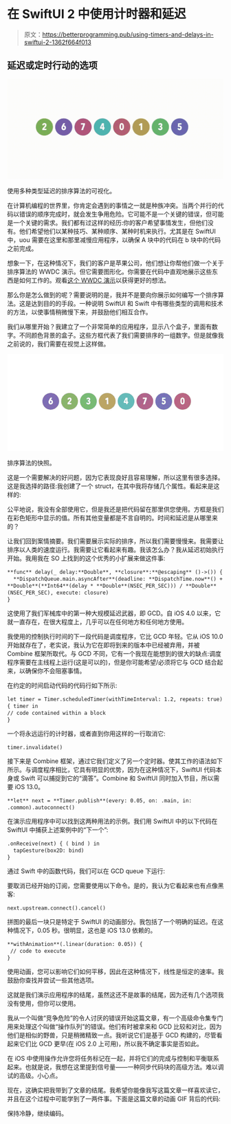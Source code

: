# 在 SwiftUI 2 中使用计时器和延迟

> 原文：<https://betterprogramming.pub/using-timers-and-delays-in-swiftui-2-1362f664f013>

## 延迟或定时行动的选项

![](img/408029c5601408ede23022c271174812.png)

使用多种类型延迟的排序算法的可视化。

在计算机编程的世界里，你肯定会遇到的事情之一就是种族冲突。当两个并行的代码以错误的顺序完成时，就会发生争用危险。它可能不是一个关键的错误，但可能是一个关键的需求。我们都有过这样的经历:你的客户希望事情发生，但他们没有。他们希望他们以某种技巧、某种顺序、某种时机来执行。尤其是在 SwiftUI 中，uou 需要在这里和那里减慢应用程序，以确保 A 块中的代码在 b 块中的代码之前完成。

想象一下，在这种情况下，我们的客户是苹果公司，他们想让你帮他们做一个关于排序算法的 WWDC 演示。但它需要图形化。你需要在代码中直观地展示这些东西是如何工作的。观看[这个 WWDC 演示](https://marklucking.medium.com/the-best-apple-wwdc-talk-ever-16d613815f86)以获得更好的想法。

那么你是怎么做到的呢？需要说明的是，我并不是要向你展示如何编写一个排序算法。这是达到目的的手段。一种说明 SwiftUI 和 Swift 中有哪些类型的调用和技术的方法，以使事情稍微慢下来，并鼓励他们相互合作。

我们从哪里开始？我建立了一个非常简单的应用程序，显示八个盒子，里面有数字。不同颜色背景的盒子。这些方框代表了我们需要排序的一组数字。但是就像我之前说的，我们需要在视觉上这样做。

![](img/14dde11fe1044b1860cee5c5f029c67f.png)

排序算法的快照。

这是一个需要解决的好问题，因为它表现良好且容易理解，所以这里有很多选择。这是我选择的路径:我创建了一个 struct，在其中我将存储几个属性。看起来是这样的:

公平地说，我没有全部使用它，但是我还是把代码留在那里供您使用。方框是我们在彩色矩形中显示的值。所有其他变量都是不言自明的。时间和延迟是从哪里来的？

让我们回到案情摘要。我们需要展示实际的排序，所以我们需要慢慢来。我需要让排序以人类的速度运行。我需要让它看起来有趣。我该怎么办？我从延迟初始执行开始。我用我在 SO 上找到的这个优秀的小扩展来做这件事:

```
**func** delay(_ delay:**Double**, **closure**:**@escaping** ()->()) {
  **DispatchQueue.main.asyncAfter**(deadline: **DispatchTime.now**() + **Double**(**Int64**(delay * **Double**(NSEC_PER_SEC))) / **Double**(NSEC_PER_SEC), execute: closure)
}
```

这使用了我们军械库中的第一种大规模延迟武器，即 GCD。自 iOS 4.0 以来，它就一直存在，在很大程度上，几乎可以在任何地方和任何地方使用。

我使用的控制执行时间的下一段代码是调度程序，它比 GCD 年轻。它从 iOS 10.0 开始就存在了，老实说，我认为它在即将到来的版本中已经被弃用，并被 Combine 框架所取代。与 GCD 不同，它有一个我现在能想到的很大的缺点:调度程序需要在主线程上运行(这是可以的)，但是你可能希望/必须将它与 GCD 结合起来，以确保你不会阻塞事情。

在约定的时间启动代码的代码行如下所示:

```
let timer = Timer.scheduledTimer(withTimeInterval: 1.2, repeats: true) { timer in
// code contained within a block
}
```

一个将永远运行的计时器，或者直到你用这样的一行取消它:

```
timer.invalidate()
```

接下来是 Combine 框架，通过它我们定义了另一个定时器。使其工作的语法如下所示。与调度程序相比，它具有明显的优势，因为在这种情况下，SwiftUI 代码本身或 Swift 可以捕捉到它的“滴答”。Combine 和 SwiftUI 同时加入节目，所以需要 iOS 13.0。

```
**let** next = **Timer.publish**(every: 0.05, on: .main, in: .common).autoconnect()
```

在演示应用程序中可以找到这两种用法的示例。我们用 SwiftUI 中的以下代码在 SwiftUI 中捕获上述案例中的“下一个”:

```
.onReceive(next) { ( bind ) in
  tapGesture(box2D: bind)
}
```

通过 Swift 中的函数代码，我们可以在 GCD queue 下运行:

要取消已经开始的订阅，您需要使用以下命令。是的，我认为它看起来也有点像黑客:

```
next.upstream.connect().cancel()
```

拼图的最后一块只是特定于 SwiftUI 的动画部分。我包括了一个明确的延迟。在这种情况下，0.05 秒。很明显，这也是 iOS 13.0 依赖的。

```
**withAnimation**(.linear(duration: 0.05)) {
 // code to execute
}
```

使用动画，您可以影响它们如何平移，因此在这种情况下，线性是恒定的速率。我鼓励你查找并尝试一些其他选项。

这就是我们演示应用程序的结尾，虽然这还不是故事的结尾，因为还有几个选项我没有使用，但你可以使用。

我从一个叫做“竞争危险”的令人讨厌的错误开始这篇文章，有一个高级命令集专门用来处理这个叫做“操作队列”的错误。他们有时被拿来和 GCD 比较和对比，因为他们是相似的野兽，只是稍微精致一点。我听说它们是基于 GCD 构建的，尽管看起来它们比 GCD 更早(在 iOS 2.0 上可用)，所以我不确定事实是否如此。

在 iOS 中使用操作允许您将任务标记在一起，并将它们的完成与控制和平衡联系起来。也就是说，我想在这里提到信号量——一种同步代码块的高级方法。难以调试的高级。小心点。

现在，这确实把我带到了文章的结尾。我希望你能像我写这篇文章一样喜欢读它，并且在这个过程中可能学到了一两件事。下面是这篇文章的动画 GIF 背后的代码:

保持冷静，继续编码。
